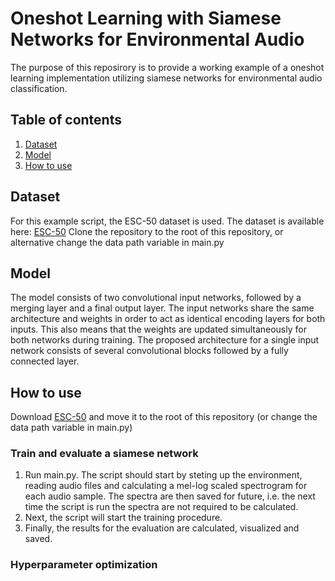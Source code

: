 # Oneshot Learning with Siamese Networks for Environmental Audio
The purpose of this reposirory is to provide a working example of a oneshot learning implementation utilizing siamese networks for environmental audio classification.

## Table of contents
1. [Dataset](#dataset)
2. [Model](#model)
3. [How to use](#how-to-use)


## Dataset <a name="dataset"></a>
For this example script, the ESC-50 dataset is used. The dataset is available here: [ESC-50](https://github.com/karoldvl/ESC-50)
Clone the repository to the root of this repository, or alternative change the data path variable in main.py

## Model <a name="model"></a>
The model consists of two convolutional input networks, followed by
a merging layer and a final output layer. The input networks share the same architecture
and weights in order to act as identical encoding layers for both inputs. This also
means that the weights are updated simultaneously for both networks during training.
The proposed architecture for a single input network consists of several convolutional
blocks followed by a fully connected layer.

## How to use <a name="how-to-use"></a>
Download [ESC-50](https://github.com/karoldvl/ESC-50) and move it to the root of this repository (or change the data path variable in main.py)

### Train and evaluate a siamese network
1. Run main.py. The script should start by steting up the environment, reading audio files and calculating a mel-log scaled spectrogram for each audio sample. The spectra are then saved for future, i.e. the next time the script is run the spectra are not required to be calculated.
2. Next, the script will start the training procedure.
3. Finally, the results for the evaluation are calculated, visualized and saved.

### Hyperparameter optimization
